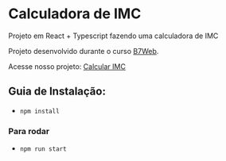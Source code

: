 # Calculadora de IMC

<p> Projeto em React + Typescript fazendo uma calculadora de IMC </p>

Projeto desenvolvido durante o curso [B7Web](https://b7web.com.br). 

Acesse nosso projeto: [Calcular IMC](https://calculo-imc-pi.vercel.app/)

## Guia de Instalação:

- `npm install`

### Para rodar

- `npm run start`
